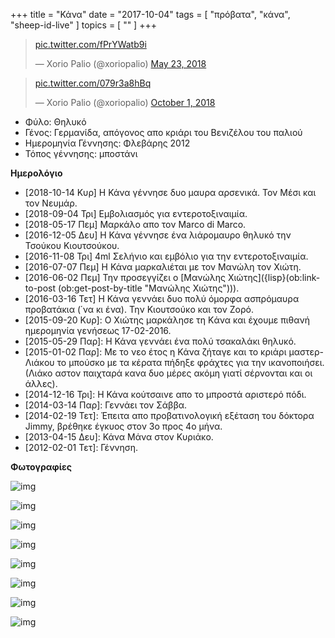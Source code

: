 +++
title = "Κάνα"
date = "2017-10-04"
tags = [ "πρόβατα", "κάνα", "sheep-id-live" ]
topics = [ "" ]
+++

<blockquote class="twitter-tweet" data-lang="en"><p lang="und" dir="ltr"><a href="https://t.co/fPrYWatb9i">pic.twitter.com/fPrYWatb9i</a></p>&mdash; Xorio Palio (@xoriopalio) <a href="https://twitter.com/xoriopalio/status/999318362281922561?ref_src=twsrc%5Etfw">May 23, 2018</a></blockquote>
<script async src="https://platform.twitter.com/widgets.js" charset="utf-8"></script>

<blockquote class="twitter-tweet" data-lang="en"><p lang="und" dir="ltr"><a href="https://t.co/079r3a8hBq">pic.twitter.com/079r3a8hBq</a></p>&mdash; Xorio Palio (@xoriopalio) <a href="https://twitter.com/xoriopalio/status/1046698465361874944?ref_src=twsrc%5Etfw">October 1, 2018</a></blockquote>
<script async src="https://platform.twitter.com/widgets.js" charset="utf-8"></script>

-   Φύλο: Θηλυκό
-   Γένος: Γερμανίδα, απόγονος απο κριάρι του Βενιζέλου του παλιού
-   Ημερομηνία Γέννησης: Φλεβάρης 2012
-   Τόπος γέννησης: μποστάνι

**Ημερολόγιο**

-   <span class="timestamp-wrapper"><span class="timestamp">[2018-10-14 Κυρ] </span></span> Η Κάνα γέννησε δυο μαυρα αρσενικά. Τον Μέσι και τον Νευμάρ.
-   <span class="timestamp-wrapper"><span class="timestamp">[2018-09-04 Τρι] </span></span> Εμβολιασμός για εντεροτοξιναιμία.
-   <span class="timestamp-wrapper"><span class="timestamp">[2018-05-17 Πεμ] </span></span> Μαρκάλο απο τον Marco di Marco.
-   <span class="timestamp-wrapper"><span class="timestamp">[2016-12-05 Δευ] </span></span> Η Κάνα γέννησε ένα λιάρομαυρο θηλυκό την Τσούκου Κιουτσούκου.
-   <span class="timestamp-wrapper"><span class="timestamp">[2016-11-08 Τρι] </span></span> 4ml Σελήνιο και εμβόλιο για την εντεροτοξιναιμία.
-   <span class="timestamp-wrapper"><span class="timestamp">[2016-07-07 Πεμ] </span></span> Η Κάνα μαρκαλιέται με τον Μανώλη τον Χιώτη.
-   <span class="timestamp-wrapper"><span class="timestamp">[2016-06-02 Πεμ] </span></span> Την προσεγγίζει ο [Μανώλης Χιώτης]({lisp}(ob:link-to-post (ob:get-post-by-title "Μανώλης Χιώτης"))).
-   <span class="timestamp-wrapper"><span class="timestamp">[2016-03-16 Τετ] </span></span> Η Κάνα γεννάει δυο πολύ όμορφα ασπρόμαυρα προβατάκια (΄να κι ένα). Την Κιουτσούκο και τον Ζορό.
-   <span class="timestamp-wrapper"><span class="timestamp">[2015-09-20 Κυρ]</span></span>: Ο Χιώτης μαρκάλησε τη Kάνα και έχουμε πιθανή ημερομηνία γενήσεως 17-02-2016.
-   <span class="timestamp-wrapper"><span class="timestamp">[2015-05-29 Παρ]</span></span>: Η Κάνα γεννάει ένα πολύ τσακαλάκι θηλυκό.
-   <span class="timestamp-wrapper"><span class="timestamp">[2015-01-02 Παρ]</span></span>: Με το νεο έτος η Κάνα ζήταγε και το κριάρι μαστερ-Λιάκου το μπούσκο με τα κέρατα πήδηξε φράχτες για την ικανοποιήσει.(Λιάκο αστον παιχταρά κανα δυο μέρες ακόμη γιατί σέρνονται και οι άλλες).
-   <span class="timestamp-wrapper"><span class="timestamp">[2014-12-16 Τρι]</span></span>: Η Κάνα κούτσαινε απο το μπροστά αριστερό πόδι.
-   <span class="timestamp-wrapper"><span class="timestamp">[2014-03-14 Παρ]</span></span>: Γεννάει τον Σάββα.
-   <span class="timestamp-wrapper"><span class="timestamp">[2014-02-19 Τετ]</span></span>: Έπειτα απο προβατινολογική εξέταση του δόκτορα Jimmy, βρέθηκε έγκυος στον 3ο προς 4ο μήνα.
-   <span class="timestamp-wrapper"><span class="timestamp">[2013-04-15 Δευ]</span></span>: Κάνα Μάνα στον Κυριάκο.
-   <span class="timestamp-wrapper"><span class="timestamp">[2012-02-01 Τετ]</span></span>: Γέννηση.

**Φωτογραφίες**

![img](http://i.imgur.com/LM9k94s.jpg)

![img](http://i.imgur.com/bELEPDh.jpg)

![img](http://i.imgur.com/1ar7yDZ.jpg)

![img](http://i.imgur.com/zUMYG0R.jpg)

![img](http://i.imgur.com/jW6MvWV.jpg)

![img](http://i.imgur.com/JSNcl3O.jpg)

![img](http://i.imgur.com/roc8yT9.jpg)

![img](http://i.imgur.com/Hfciz6h.jpg)
